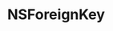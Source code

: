 ﻿---
uid: crmscript_ref_NSForeignKey
title: NSForeignKey
intellisense: Void.NSForeignKey
keywords: NSForeignKey
so.topic: reference
---
